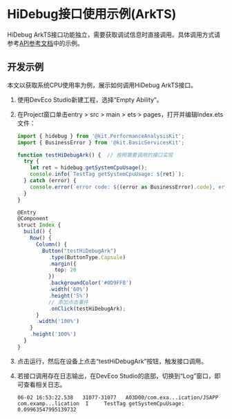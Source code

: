 # HiDebug接口使用示例(ArkTS)

<!--Kit: Performance Analysis Kit-->
<!--Subsystem: HiviewDFX-->
<!--Owner: @hello_harmony; @yu_haoqiaida-->
<!--SE: @kutcherzhou1-->
<!--TSE: @gcw_KuLfPSbe-->

HiDebug ArkTS接口功能独立，需要获取调试信息时直接调用。具体调用方式请参考[API参考文档](../reference/apis-performance-analysis-kit/js-apis-hidebug.md)中的示例。

## 开发示例

本文以获取系统CPU使用率为例，展示如何调用HiDebug ArkTS接口。

1. 使用DevEco Studio新建工程，选择“Empty Ability”。

2. 在Project窗口单击entry > src > main > ets > pages，打开并编辑Index.ets文件：

   ```typescript
   import { hidebug } from '@kit.PerformanceAnalysisKit';
   import { BusinessError } from '@kit.BasicServicesKit';
   
   function testHiDebugArk() {  // 按照需要调用的接口实现
     try {
       let ret = hidebug.getSystemCpuUsage();
       console.info(`TestTag getSystemCpuUsage: ${ret}`);
     } catch (error) {
       console.error(`error code: ${(error as BusinessError).code}, error msg: ${(error as BusinessError).message}`);
     } 
   }
   
   @Entry
   @Component
   struct Index {
     build() {
       Row() {
         Column() {
           Button("testHiDebugArk")
             .type(ButtonType.Capsule)
             .margin({
               top: 20
             })
             .backgroundColor('#0D9FFB')
             .width('60%')
             .height('5%')
             // 添加点击事件
             .onClick(testHiDebugArk);
         }
         .width('100%')
       }
       .height('100%')
     }
   }
   ```

3. 点击运行，然后在设备上点击“testHiDebugArk”按钮，触发接口调用。

4. 若接口调用存在日志输出，在DevEco Studio的底部，切换到“Log”窗口，即可查看相关日志。

   ```Text
   06-02 16:53:22.538   31077-31077   A03D00/com.exa...ication/JSAPP  com.examp...lication  I     TestTag getSystemCpuUsage: 0.09963547995139732
   ```
